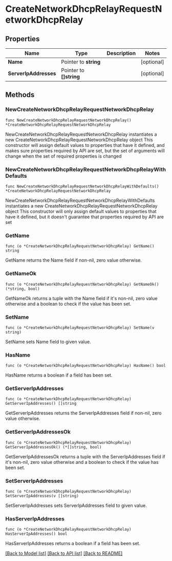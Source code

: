 # CreateNetworkDhcpRelayRequestNetworkDhcpRelay

## Properties

Name | Type | Description | Notes
------------ | ------------- | ------------- | -------------
**Name** | Pointer to **string** |  | [optional] 
**ServerIpAddresses** | Pointer to **[]string** |  | [optional] 

## Methods

### NewCreateNetworkDhcpRelayRequestNetworkDhcpRelay

`func NewCreateNetworkDhcpRelayRequestNetworkDhcpRelay() *CreateNetworkDhcpRelayRequestNetworkDhcpRelay`

NewCreateNetworkDhcpRelayRequestNetworkDhcpRelay instantiates a new CreateNetworkDhcpRelayRequestNetworkDhcpRelay object
This constructor will assign default values to properties that have it defined,
and makes sure properties required by API are set, but the set of arguments
will change when the set of required properties is changed

### NewCreateNetworkDhcpRelayRequestNetworkDhcpRelayWithDefaults

`func NewCreateNetworkDhcpRelayRequestNetworkDhcpRelayWithDefaults() *CreateNetworkDhcpRelayRequestNetworkDhcpRelay`

NewCreateNetworkDhcpRelayRequestNetworkDhcpRelayWithDefaults instantiates a new CreateNetworkDhcpRelayRequestNetworkDhcpRelay object
This constructor will only assign default values to properties that have it defined,
but it doesn't guarantee that properties required by API are set

### GetName

`func (o *CreateNetworkDhcpRelayRequestNetworkDhcpRelay) GetName() string`

GetName returns the Name field if non-nil, zero value otherwise.

### GetNameOk

`func (o *CreateNetworkDhcpRelayRequestNetworkDhcpRelay) GetNameOk() (*string, bool)`

GetNameOk returns a tuple with the Name field if it's non-nil, zero value otherwise
and a boolean to check if the value has been set.

### SetName

`func (o *CreateNetworkDhcpRelayRequestNetworkDhcpRelay) SetName(v string)`

SetName sets Name field to given value.

### HasName

`func (o *CreateNetworkDhcpRelayRequestNetworkDhcpRelay) HasName() bool`

HasName returns a boolean if a field has been set.

### GetServerIpAddresses

`func (o *CreateNetworkDhcpRelayRequestNetworkDhcpRelay) GetServerIpAddresses() []string`

GetServerIpAddresses returns the ServerIpAddresses field if non-nil, zero value otherwise.

### GetServerIpAddressesOk

`func (o *CreateNetworkDhcpRelayRequestNetworkDhcpRelay) GetServerIpAddressesOk() (*[]string, bool)`

GetServerIpAddressesOk returns a tuple with the ServerIpAddresses field if it's non-nil, zero value otherwise
and a boolean to check if the value has been set.

### SetServerIpAddresses

`func (o *CreateNetworkDhcpRelayRequestNetworkDhcpRelay) SetServerIpAddresses(v []string)`

SetServerIpAddresses sets ServerIpAddresses field to given value.

### HasServerIpAddresses

`func (o *CreateNetworkDhcpRelayRequestNetworkDhcpRelay) HasServerIpAddresses() bool`

HasServerIpAddresses returns a boolean if a field has been set.


[[Back to Model list]](../README.md#documentation-for-models) [[Back to API list]](../README.md#documentation-for-api-endpoints) [[Back to README]](../README.md)


